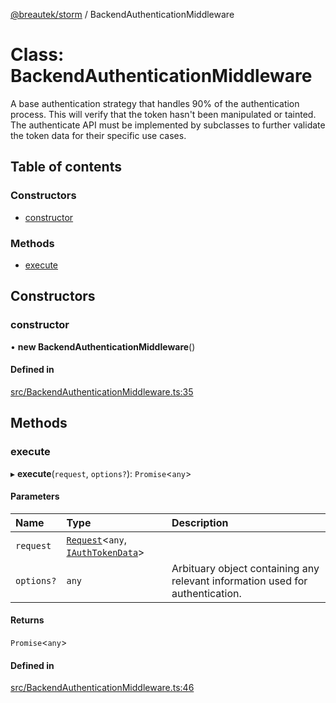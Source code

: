 [@breautek/storm](../README.md) / BackendAuthenticationMiddleware

# Class: BackendAuthenticationMiddleware

A base authentication strategy that handles 90% of the authentication process.
This will verify that the token hasn't been manipulated or tainted.
The authenticate API must be implemented by subclasses to further validate the token data
for their specific use cases.

## Table of contents

### Constructors

- [constructor](BackendAuthenticationMiddleware.md#constructor)

### Methods

- [execute](BackendAuthenticationMiddleware.md#execute)

## Constructors

### constructor

• **new BackendAuthenticationMiddleware**()

#### Defined in

[src/BackendAuthenticationMiddleware.ts:35](https://github.com/breautek/storm/blob/186ee78/src/BackendAuthenticationMiddleware.ts#L35)

## Methods

### execute

▸ **execute**(`request`, `options?`): `Promise`<`any`\>

#### Parameters

| Name | Type | Description |
| :------ | :------ | :------ |
| `request` | [`Request`](Request.md)<`any`, [`IAuthTokenData`](../interfaces/IAuthTokenData.md)\> |  |
| `options?` | `any` | Arbituary object containing any relevant information used for authentication. |

#### Returns

`Promise`<`any`\>

#### Defined in

[src/BackendAuthenticationMiddleware.ts:46](https://github.com/breautek/storm/blob/186ee78/src/BackendAuthenticationMiddleware.ts#L46)
